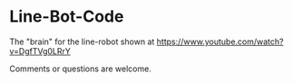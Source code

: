 Line-Bot-Code
=============

The "brain" for the line-robot shown at https://www.youtube.com/watch?v=DgfTVg0LRrY

Comments or questions are welcome.
